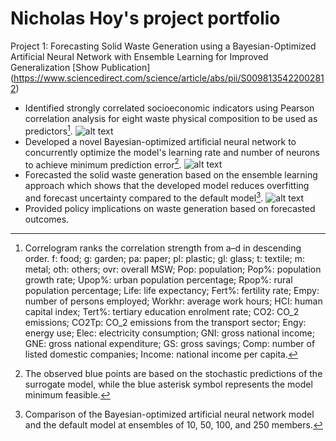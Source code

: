 # Nicholas Hoy's project portfolio 
Project 1: Forecasting Solid Waste Generation using a Bayesian-Optimized Artificial Neural Network with Ensemble Learning for Improved Generalization
[Show Publication] (https://www.sciencedirect.com/science/article/abs/pii/S0098135422002812)

- Identified strongly correlated socioeconomic indicators using Pearson correlation analysis for eight waste physical composition to be used as predictors[^1].
![alt text](https://github.com/nicholashoy/nicholashoy.github.io/blob/main/Picture1.jpg "Correlogram")
- Developed a novel Bayesian-optimized artificial neural network to concurrently optimize the model's learning rate and number of neurons to achieve minimum prediction error[^2].
![alt text](https://github.com/nicholashoy/nicholashoy.github.io/blob/main/Picture2.png "Objective function model")
- Forecasted the solid waste generation based on the ensemble learning approach which shows that the developed model reduces overfitting and forecast uncertainty compared to the default model[^3].
![alt text](https://github.com/nicholashoy/nicholashoy.github.io/blob/main/Picture3.png "Food waste forecast")
- Provided policy implications on waste generation based on forecasted outcomes.

[^1]: Correlogram ranks the correlation strength from a–d in descending order. f: food; g: garden; pa: paper; pl: plastic; gl: glass; t: textile; m: metal; oth: others; ovr: overall MSW; Pop: population; Pop%: population growth rate; Upop%: urban population percentage; Rpop%: rural population percentage; Life: life expectancy; Fert%: fertility rate; Empy: number of persons employed; Workhr: average work hours; HCI: human capital index; Tert%: tertiary education enrolment rate; CO2: CO_2 emissions; CO2Tp: CO_2 emissions from the transport sector; Engy: energy use; Elec: electricity consumption; GNI: gross national income; GNE: gross national expenditure; GS: gross savings; Comp: number of listed domestic companies; Income: national income per capita.
[^2]: The observed blue points are based on the stochastic predictions of the surrogate model, while the blue asterisk symbol represents the model minimum feasible.
[^3]: Comparison of the Bayesian-optimized artificial neural network model and the default model at ensembles of 10, 50, 100, and 250 members.
